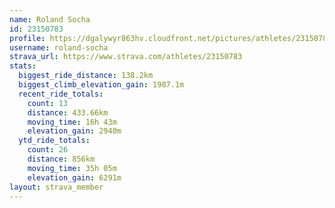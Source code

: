 ```yaml
---
name: Roland Socha
id: 23150783
profile: https://dgalywyr863hv.cloudfront.net/pictures/athletes/23150783/14745672/4/large.jpg
username: roland-socha
strava_url: https://www.strava.com/athletes/23150783
stats:
  biggest_ride_distance: 138.2km
  biggest_climb_elevation_gain: 1987.1m
  recent_ride_totals:
    count: 13
    distance: 433.66km
    moving_time: 16h 43m
    elevation_gain: 2940m
  ytd_ride_totals:
    count: 26
    distance: 856km
    moving_time: 35h 05m
    elevation_gain: 6291m
layout: strava_member
--- 
```

